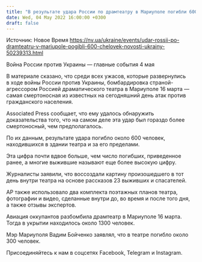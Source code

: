 ```yaml
---
title: "В результате удара России по драмтеатру в Мариуполе погибли 600 человек, это вдвое больше, чем считалось ранее — расследование АР"
date: Wed, 04 May 2022 16:00:00 +0300
draft: false
---
```

Источник: Новое Время https://nv.ua/ukraine/events/udar-rossii-po-dramteatru-v-mariupole-pogibli-600-chelovek-novosti-ukrainy-50239313.html


Война России против Украины — главные события 4 мая

В материале сказано, что среди всех ужасов, которые развернулись в ходе войны России против Украины, бомбардировка страной-агрессором Россией драматического театра в Мариуполе 16 марта — самая смертоносная из известных на сегодняшний день атак против гражданского населения.

Associated Press сообщает, что ему удалось обнаружить доказательства того, что на самом деле эта удар был гораздо более смертоносный, чем предполагалось.

По их данным, результате удара погибло около 600 человек, находившихся в здании театра и за его пределами.

Эта цифра почти вдвое больше, чем число погибших, приведенное ранее, а многие выжившие называют еще более высокую цифру.

Журналисты заявили, что воссоздали картину произошедшего в тот день внутри театра на основе рассказов 23 выживших и спасателей.

AP также использовало два комплекта поэтажных планов театра, фотографии и видео, сделанные внутри до, во время и после того дня, а также отзывы экспертов.

Авиация оккупантов разбомбила драмтеатр в Мариуполе 16 марта. Тогда в укрытии находилось около 1300 человек.

Мэр Мариуполя Вадим Бойченко заявлял, что в театре погибло около 300 человек.



Присоединяйтесь к нам в соцсетях Facebook, Telegram и Instagram.
